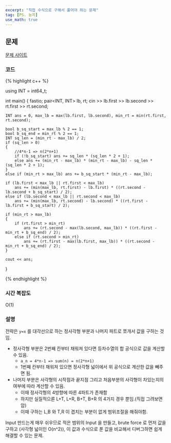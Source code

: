 ```yaml
---
excerpt: "직접 수식으로 구해서 풀어야 하는 문제"
tag: [PS. 능지]
use_math: true
---
```

## 문제

[문제 사이트](https://www.acmicpc.net/problem/3164)

### 코드

{% highlight c++ %}

using INT = int64_t;

int main()
{
	fastio;
	pair<INT, INT> lb, rt;
	cin >> lb.first >> lb.second >> rt.first >> rt.second;

	INT ans = 0, max_lb = max(lb.first, lb.second), min_rt = min(rt.first, rt.second);
	
	bool b_sq_start = max_lb % 2 == 1;
	bool b_sq_end = min_rt % 2 == 1;
	INT sq_len = (min_rt - max_lb) / 2;
	if (sq_len > 0)
	{
		//4*n-1 => n(2*n+1)
		if (!b_sq_start) ans += sq_len * (sq_len * 2 + 1);
		else ans += (min_rt - max_lb) * (min_rt - max_lb) - sq_len * (sq_len * 2 + 1);
	}
	else if (min_rt > max_lb) ans += b_sq_start * (min_rt - max_lb);
	
	if (lb.first < max_lb || rt.first < max_lb)
		ans += (min(max_lb, rt.first) - lb.first) * ((rt.second - lb.second + b_sq_start) / 2);
	else if (lb.second < max_lb || rt.second < max_lb)
		ans += (min(max_lb, rt.second) - lb.second) * ((rt.first - lb.first + b_sq_start) / 2);
	
	if (min_rt > max_lb)
	{
		if (rt.first > min_rt)
			ans += (rt.second - max(lb.second, max_lb)) * ((rt.first - min_rt + b_sq_end) / 2);
		else if (rt.second > min_rt)
			ans += (rt.first - max(lb.first, max_lb)) * ((rt.second - min_rt + b_sq_end) / 2);
	}
	
	cout << ans;
}

{% endhighlight %}

### 시간 복잡도

O(1)

### 설명

전략은 ```y=x``` 를 대각선으로 하는 정사각형 부분과 나머지 파트로 쪼개서 값을 구하는 것임.
+ 정사각형 부분은 2번째 칸부터 채워져 있다면 등차수열의 합 공식으로 값을 계산할 수 있음.
	+ ```a_n = 4*n-1 => sum(n) = n(2*n+1)``` 
	+ 1번째 칸부터 채워져 있으면 정사각형 넓이에서 위 공식으로 계산한 값을 빼주면 됨.
+ 나머지 부분은 사각형의 시작점과 끝지점 그리고 처음부분의 사각형이 차있는지의 여부에 따라 계산할 수 있음.
	+ 이때 정사각형의 4방향에 따른 4파트가 존재함
	+ 하지만 실질적으론 L+T, L+R, B+T, B+R 의 4가지 경우 뿐임.(직접 그려보면 암)
	+ 이때 구하는 L,B 와 T,R 이 겹치는 부분이 없게 범위조절을 해줘야함.

Input 만드는게 매우 쉬우므로 적은 범위의 Input 을 만들고, brute force 로 먼저 값을 구하고 (사각형 넓이인 O(n^2)), 이 값과 수식으로 푼 값을 비교해서 디버그하면 쉽게 해결할 수 있는 문제.